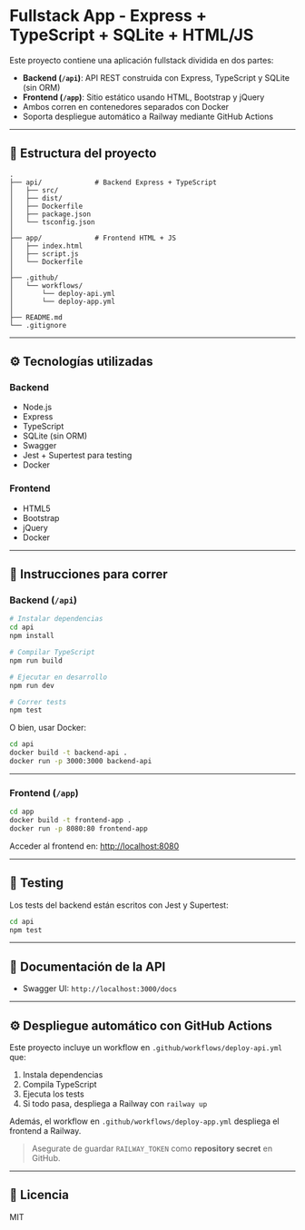 # Fullstack App - Express + TypeScript + SQLite + HTML/JS

Este proyecto contiene una aplicación fullstack dividida en dos partes:

- **Backend (`/api`)**: API REST construida con Express, TypeScript y SQLite (sin ORM)
- **Frontend (`/app`)**: Sitio estático usando HTML, Bootstrap y jQuery
- Ambos corren en contenedores separados con Docker
- Soporta despliegue automático a Railway mediante GitHub Actions

---

## 📁 Estructura del proyecto

```
.
├── api/             # Backend Express + TypeScript
│   ├── src/
│   ├── dist/
│   ├── Dockerfile
│   ├── package.json
│   └── tsconfig.json
│
├── app/             # Frontend HTML + JS
│   ├── index.html
│   ├── script.js
│   └── Dockerfile
│
├── .github/
│   └── workflows/
│       └── deploy-api.yml
│       └── deploy-app.yml
│
├── README.md
└── .gitignore
```

---

## ⚙️ Tecnologías utilizadas

### Backend

- Node.js
- Express
- TypeScript
- SQLite (sin ORM)
- Swagger
- Jest + Supertest para testing
- Docker

### Frontend

- HTML5
- Bootstrap
- jQuery
- Docker

---

## 🚀 Instrucciones para correr

### Backend (`/api`)

```bash
# Instalar dependencias
cd api
npm install

# Compilar TypeScript
npm run build

# Ejecutar en desarrollo
npm run dev

# Correr tests
npm test
```

O bien, usar Docker:

```bash
cd api
docker build -t backend-api .
docker run -p 3000:3000 backend-api
```

---

### Frontend (`/app`)

```bash
cd app
docker build -t frontend-app .
docker run -p 8080:80 frontend-app
```

Acceder al frontend en: [http://localhost:8080](http://localhost:8080)

---

## 🧪 Testing

Los tests del backend están escritos con Jest y Supertest:

```bash
cd api
npm test
```

---

## 📄 Documentación de la API

- Swagger UI: `http://localhost:3000/docs`

---

## ⚙️ Despliegue automático con GitHub Actions

Este proyecto incluye un workflow en `.github/workflows/deploy-api.yml` que:

1. Instala dependencias
2. Compila TypeScript
3. Ejecuta los tests
4. Si todo pasa, despliega a Railway con `railway up`

Además, el workflow en `.github/workflows/deploy-app.yml` despliega el frontend a Railway.

> Asegurate de guardar `RAILWAY_TOKEN` como **repository secret** en GitHub.

---

## 📝 Licencia

MIT
